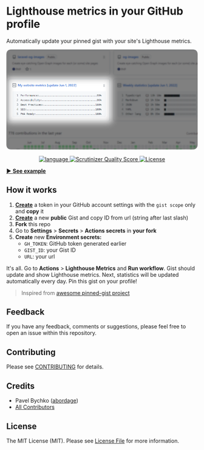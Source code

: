 # Lighthouse metrics in your GitHub profile

Automatically update your pinned gist with your site's Lighthouse metrics.

<p style="text-align: center;" align="center">
<a href="https://github.com/abordage" title="Lighthouse Metrics Gist">
    <img alt="Lighthouse Metrics Gist" 
         src="https://github.com/abordage/lighthouse-box/blob/master/docs/images/lighthouse-box-example-830-rounded.png">
</a>
</p>


<p style="text-align: center;" align="center">

<a href="https://github.com/abordage" title="language">
    <img alt="language" src="https://img.shields.io/badge/language-typescript-blue">
</a>

<a href="https://scrutinizer-ci.com/g/abordage/lighthouse-box/" title="Scrutinizer Quality Score">
    <img alt="Scrutinizer Quality Score" 
         src="https://scrutinizer-ci.com/g/abordage/lighthouse-box/badges/quality-score.png?b=master">
</a>


<a href="https://github.com/abordage/lighthouse-box/blob/master/LICENSE.md" title="License">
    <img alt="License" src="https://img.shields.io/github/license/abordage/lighthouse-box">
</a>

</p>


[▶ **See example**](https://github.com/abordage)

## How it works

1. [**Create**](https://github.com/settings/tokens/new) a token in your GitHub account settings with the `gist scope`
   only and **copy** it
2. [**Create**](https://gist.github.com) a new **public** Gist and copy ID from url (string after last slash)
3. **Fork** this repo
4. Go to **Settings** > **Secrets** > **Actions secrets** in **your fork**
5. **Create** new **Environment secrets:**
    - `GH_TOKEN`: GitHub token generated earlier
    - `GIST_ID`: your Gist ID
    - `URL`: your url

It's all. Go to **Actions** > **Lighthouse Metrics** and **Run workflow**. Gist should update and show Lighthouse metrics.
Next, statistics will be updated automatically every day. Pin this gist on your profile!

> Inspired from [awesome pinned-gist project](https://github.com/matchai/awesome-pinned-gists)

## Feedback

If you have any feedback, comments or suggestions, please feel free to open an issue within this repository.

## Contributing

Please see [CONTRIBUTING](https://github.com/abordage/.github/blob/master/CONTRIBUTING.md) for details.

## Credits

- Pavel Bychko ([abordage](https://github.com/abordage))
- [All Contributors](https://github.com/abordage/lighthouse-box/graphs/contributors)

## License

The MIT License (MIT). Please see [License File](LICENSE.md) for more information.
